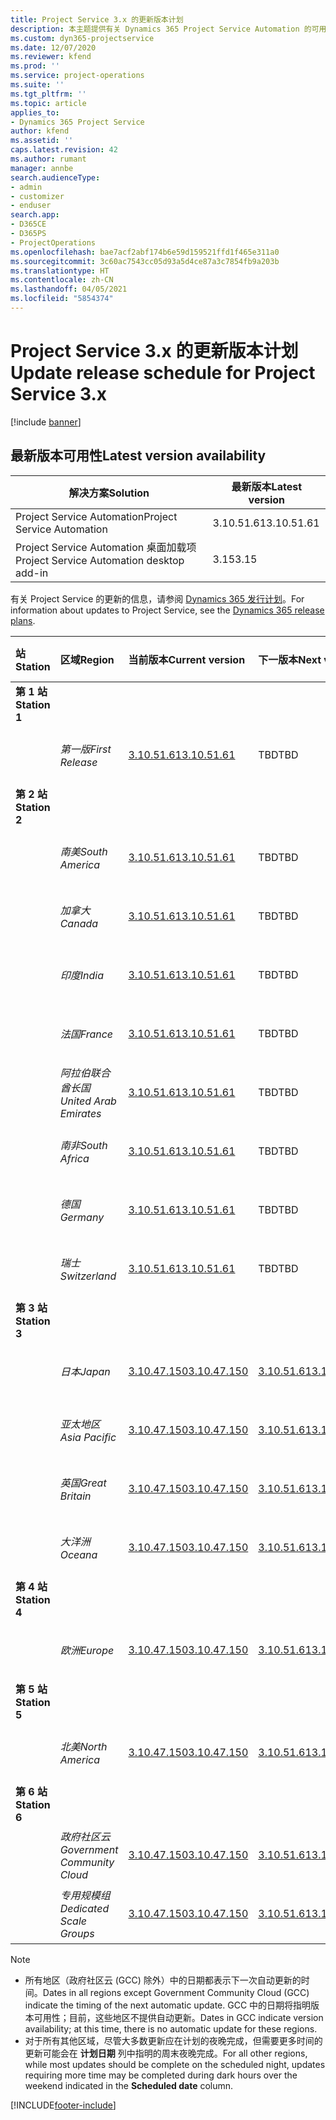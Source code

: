 ```yaml
---
title: Project Service 3.x 的更新版本计划
description: 本主题提供有关 Dynamics 365 Project Service Automation 的可用版本和即将发布版本的信息。
ms.custom: dyn365-projectservice
ms.date: 12/07/2020
ms.reviewer: kfend
ms.prod: ''
ms.service: project-operations
ms.suite: ''
ms.tgt_pltfrm: ''
ms.topic: article
applies_to:
- Dynamics 365 Project Service
author: kfend
ms.assetid: ''
caps.latest.revision: 42
ms.author: rumant
manager: annbe
search.audienceType:
- admin
- customizer
- enduser
search.app:
- D365CE
- D365PS
- ProjectOperations
ms.openlocfilehash: bae7acf2abf174b6e59d159521ffd1f465e311a0
ms.sourcegitcommit: 3c60ac7543cc05d93a5d4ce87a3c7854fb9a203b
ms.translationtype: HT
ms.contentlocale: zh-CN
ms.lasthandoff: 04/05/2021
ms.locfileid: "5854374"
---
```

# <a name="update-release-schedule-for-project-service-3x"></a><span data-ttu-id="481f7-103">Project Service 3.x 的更新版本计划</span><span class="sxs-lookup"><span data-stu-id="481f7-103">Update release schedule for Project Service 3.x</span></span>

[!include [banner](../includes/psa-now-project-operations.md)]

## <a name="latest-version-availability"></a><span data-ttu-id="481f7-104">最新版本可用性</span><span class="sxs-lookup"><span data-stu-id="481f7-104">Latest version availability</span></span>

| <span data-ttu-id="481f7-105">解决方案</span><span class="sxs-lookup"><span data-stu-id="481f7-105">Solution</span></span>  | <span data-ttu-id="481f7-106">最新版本</span><span class="sxs-lookup"><span data-stu-id="481f7-106">Latest version</span></span> |
|-------|----|
| <span data-ttu-id="481f7-107">Project Service Automation</span><span class="sxs-lookup"><span data-stu-id="481f7-107">Project Service Automation</span></span>    | <span data-ttu-id="481f7-108">3.10.51.61</span><span class="sxs-lookup"><span data-stu-id="481f7-108">3.10.51.61</span></span> |
| <span data-ttu-id="481f7-109">Project Service Automation 桌面加载项</span><span class="sxs-lookup"><span data-stu-id="481f7-109">Project Service Automation desktop add-in</span></span>                | <span data-ttu-id="481f7-110">3.15</span><span class="sxs-lookup"><span data-stu-id="481f7-110">3.15</span></span>          |

<span data-ttu-id="481f7-111">有关 Project Service 的更新的信息，请参阅 [Dynamics 365 发行计划](https://docs.microsoft.com/dynamics365/release-plans/)。</span><span class="sxs-lookup"><span data-stu-id="481f7-111">For information about updates to Project Service, see the [Dynamics 365 release plans](https://docs.microsoft.com/dynamics365/release-plans/).</span></span> 

| <span data-ttu-id="481f7-112">站</span><span class="sxs-lookup"><span data-stu-id="481f7-112">Station</span></span>  | <span data-ttu-id="481f7-113">区域</span><span class="sxs-lookup"><span data-stu-id="481f7-113">Region</span></span> | <span data-ttu-id="481f7-114">当前版本</span><span class="sxs-lookup"><span data-stu-id="481f7-114">Current version</span></span> | <span data-ttu-id="481f7-115">下一版本</span><span class="sxs-lookup"><span data-stu-id="481f7-115">Next version</span></span> |  <span data-ttu-id="481f7-116">计划日期</span><span class="sxs-lookup"><span data-stu-id="481f7-116">Scheduled date</span></span>
| :---   | :---   | :---   | :---   |:---   |         
|<span data-ttu-id="481f7-117"><strong>第 1 站</strong></span><span class="sxs-lookup"><span data-stu-id="481f7-117"><strong>Station 1</strong></span></span> | |  |  | |
| | <span data-ttu-id="481f7-118"><i>第一版</i></span><span class="sxs-lookup"><span data-stu-id="481f7-118"><i>First Release</i></span></span> | [<span data-ttu-id="481f7-119">3.10.51.61</span><span class="sxs-lookup"><span data-stu-id="481f7-119">3.10.51.61</span></span>](whats-new-ur-30.md) | <span data-ttu-id="481f7-120">TBD</span><span class="sxs-lookup"><span data-stu-id="481f7-120">TBD</span></span> | <span data-ttu-id="481f7-121">2021 年 4 月 23 日</span><span class="sxs-lookup"><span data-stu-id="481f7-121">April 23, 2021</span></span>
|<span data-ttu-id="481f7-122"><strong>第 2 站</strong></span><span class="sxs-lookup"><span data-stu-id="481f7-122"><strong>Station 2</strong></span></span> | |  |  | |
| | <span data-ttu-id="481f7-123"><i>南美</i></span><span class="sxs-lookup"><span data-stu-id="481f7-123"><i>South America</i></span></span> | [<span data-ttu-id="481f7-124">3.10.51.61</span><span class="sxs-lookup"><span data-stu-id="481f7-124">3.10.51.61</span></span>](whats-new-ur-30.md) | <span data-ttu-id="481f7-125">TBD</span><span class="sxs-lookup"><span data-stu-id="481f7-125">TBD</span></span> | <span data-ttu-id="481f7-126">2021 年 4 月 30 日</span><span class="sxs-lookup"><span data-stu-id="481f7-126">April 30, 2021</span></span>
| | <span data-ttu-id="481f7-127"><i>加拿大</i></span><span class="sxs-lookup"><span data-stu-id="481f7-127"><i>Canada</i></span></span> | [<span data-ttu-id="481f7-128">3.10.51.61</span><span class="sxs-lookup"><span data-stu-id="481f7-128">3.10.51.61</span></span>](whats-new-ur-30.md) | <span data-ttu-id="481f7-129">TBD</span><span class="sxs-lookup"><span data-stu-id="481f7-129">TBD</span></span> | <span data-ttu-id="481f7-130">2021 年 4 月 30 日</span><span class="sxs-lookup"><span data-stu-id="481f7-130">April 30, 2021</span></span>
| | <span data-ttu-id="481f7-131"><i>印度</i></span><span class="sxs-lookup"><span data-stu-id="481f7-131"><i>India</i></span></span> | [<span data-ttu-id="481f7-132">3.10.51.61</span><span class="sxs-lookup"><span data-stu-id="481f7-132">3.10.51.61</span></span>](whats-new-ur-30.md) | <span data-ttu-id="481f7-133">TBD</span><span class="sxs-lookup"><span data-stu-id="481f7-133">TBD</span></span> | <span data-ttu-id="481f7-134">2021 年 4 月 30 日</span><span class="sxs-lookup"><span data-stu-id="481f7-134">April 30, 2021</span></span>
| | <span data-ttu-id="481f7-135"><i>法国</i></span><span class="sxs-lookup"><span data-stu-id="481f7-135"><i>France</i></span></span> | [<span data-ttu-id="481f7-136">3.10.51.61</span><span class="sxs-lookup"><span data-stu-id="481f7-136">3.10.51.61</span></span>](whats-new-ur-30.md) | <span data-ttu-id="481f7-137">TBD</span><span class="sxs-lookup"><span data-stu-id="481f7-137">TBD</span></span> | <span data-ttu-id="481f7-138">2021 年 4 月 30 日</span><span class="sxs-lookup"><span data-stu-id="481f7-138">April 30, 2021</span></span>
| | <span data-ttu-id="481f7-139"><i>阿拉伯联合酋长国</i></span><span class="sxs-lookup"><span data-stu-id="481f7-139"><i>United Arab Emirates</i></span></span> | [<span data-ttu-id="481f7-140">3.10.51.61</span><span class="sxs-lookup"><span data-stu-id="481f7-140">3.10.51.61</span></span>](whats-new-ur-30.md) | <span data-ttu-id="481f7-141">TBD</span><span class="sxs-lookup"><span data-stu-id="481f7-141">TBD</span></span> | <span data-ttu-id="481f7-142">2021 年 4 月 30 日</span><span class="sxs-lookup"><span data-stu-id="481f7-142">April 30, 2021</span></span>
| | <span data-ttu-id="481f7-143"><i>南非</i></span><span class="sxs-lookup"><span data-stu-id="481f7-143"><i>South Africa</i></span></span> | [<span data-ttu-id="481f7-144">3.10.51.61</span><span class="sxs-lookup"><span data-stu-id="481f7-144">3.10.51.61</span></span>](whats-new-ur-30.md) | <span data-ttu-id="481f7-145">TBD</span><span class="sxs-lookup"><span data-stu-id="481f7-145">TBD</span></span> | <span data-ttu-id="481f7-146">2021 年 4 月 30 日</span><span class="sxs-lookup"><span data-stu-id="481f7-146">April 30, 2021</span></span>
| | <span data-ttu-id="481f7-147"><i>德国</i></span><span class="sxs-lookup"><span data-stu-id="481f7-147"><i>Germany</i></span></span> | [<span data-ttu-id="481f7-148">3.10.51.61</span><span class="sxs-lookup"><span data-stu-id="481f7-148">3.10.51.61</span></span>](whats-new-ur-30.md) | <span data-ttu-id="481f7-149">TBD</span><span class="sxs-lookup"><span data-stu-id="481f7-149">TBD</span></span> | <span data-ttu-id="481f7-150">2021 年 4 月 30 日</span><span class="sxs-lookup"><span data-stu-id="481f7-150">April 30, 2021</span></span>
| | <span data-ttu-id="481f7-151"><i>瑞士</i></span><span class="sxs-lookup"><span data-stu-id="481f7-151"><i>Switzerland</i></span></span> | [<span data-ttu-id="481f7-152">3.10.51.61</span><span class="sxs-lookup"><span data-stu-id="481f7-152">3.10.51.61</span></span>](whats-new-ur-30.md) | <span data-ttu-id="481f7-153">TBD</span><span class="sxs-lookup"><span data-stu-id="481f7-153">TBD</span></span> | <span data-ttu-id="481f7-154">2021 年 4 月 30 日</span><span class="sxs-lookup"><span data-stu-id="481f7-154">April 30, 2021</span></span>
|<span data-ttu-id="481f7-155"><strong>第 3 站</strong></span><span class="sxs-lookup"><span data-stu-id="481f7-155"><strong>Station 3</strong></span></span> | |  |  | |
| | <span data-ttu-id="481f7-156"><i>日本</i></span><span class="sxs-lookup"><span data-stu-id="481f7-156"><i>Japan</i></span></span> | [<span data-ttu-id="481f7-157">3.10.47.150</span><span class="sxs-lookup"><span data-stu-id="481f7-157">3.10.47.150</span></span>](whats-new-ur-29-5.md) | [<span data-ttu-id="481f7-158">3.10.51.61</span><span class="sxs-lookup"><span data-stu-id="481f7-158">3.10.51.61</span></span>](whats-new-ur-30.md) | <span data-ttu-id="481f7-159">2021 年 4 月 9 日</span><span class="sxs-lookup"><span data-stu-id="481f7-159">April 9, 2021</span></span>
| | <span data-ttu-id="481f7-160"><i>亚太地区</i></span><span class="sxs-lookup"><span data-stu-id="481f7-160"><i>Asia Pacific</i></span></span> | [<span data-ttu-id="481f7-161">3.10.47.150</span><span class="sxs-lookup"><span data-stu-id="481f7-161">3.10.47.150</span></span>](whats-new-ur-29-5.md) | [<span data-ttu-id="481f7-162">3.10.51.61</span><span class="sxs-lookup"><span data-stu-id="481f7-162">3.10.51.61</span></span>](whats-new-ur-30.md) | <span data-ttu-id="481f7-163">2021 年 4 月 9 日</span><span class="sxs-lookup"><span data-stu-id="481f7-163">April 9, 2021</span></span>
| | <span data-ttu-id="481f7-164"><i>英国</i></span><span class="sxs-lookup"><span data-stu-id="481f7-164"><i>Great Britain</i></span></span> | [<span data-ttu-id="481f7-165">3.10.47.150</span><span class="sxs-lookup"><span data-stu-id="481f7-165">3.10.47.150</span></span>](whats-new-ur-29-5.md) | [<span data-ttu-id="481f7-166">3.10.51.61</span><span class="sxs-lookup"><span data-stu-id="481f7-166">3.10.51.61</span></span>](whats-new-ur-30.md) | <span data-ttu-id="481f7-167">2021 年 4 月 9 日</span><span class="sxs-lookup"><span data-stu-id="481f7-167">April 9, 2021</span></span>
| | <span data-ttu-id="481f7-168"><i>大洋洲</i></span><span class="sxs-lookup"><span data-stu-id="481f7-168"><i>Oceana</i></span></span> | [<span data-ttu-id="481f7-169">3.10.47.150</span><span class="sxs-lookup"><span data-stu-id="481f7-169">3.10.47.150</span></span>](whats-new-ur-29-5.md) | [<span data-ttu-id="481f7-170">3.10.51.61</span><span class="sxs-lookup"><span data-stu-id="481f7-170">3.10.51.61</span></span>](whats-new-ur-30.md) | <span data-ttu-id="481f7-171">2021 年 4 月 9 日</span><span class="sxs-lookup"><span data-stu-id="481f7-171">April 9, 2021</span></span>
|<span data-ttu-id="481f7-172"><strong>第 4 站</strong></span><span class="sxs-lookup"><span data-stu-id="481f7-172"><strong>Station 4</strong></span></span> | |  |  | |
| | <span data-ttu-id="481f7-173"><i>欧洲</i></span><span class="sxs-lookup"><span data-stu-id="481f7-173"><i>Europe</i></span></span> | [<span data-ttu-id="481f7-174">3.10.47.150</span><span class="sxs-lookup"><span data-stu-id="481f7-174">3.10.47.150</span></span>](whats-new-ur-29-5.md) | [<span data-ttu-id="481f7-175">3.10.51.61</span><span class="sxs-lookup"><span data-stu-id="481f7-175">3.10.51.61</span></span>](whats-new-ur-30.md) | <span data-ttu-id="481f7-176">2021 年 4 月 16 日</span><span class="sxs-lookup"><span data-stu-id="481f7-176">April 16, 2021</span></span>
|<span data-ttu-id="481f7-177"><strong>第 5 站</strong></span><span class="sxs-lookup"><span data-stu-id="481f7-177"><strong>Station 5</strong></span></span> | |  |  | |
| | <span data-ttu-id="481f7-178"><i>北美</i></span><span class="sxs-lookup"><span data-stu-id="481f7-178"><i>North America</i></span></span> | [<span data-ttu-id="481f7-179">3.10.47.150</span><span class="sxs-lookup"><span data-stu-id="481f7-179">3.10.47.150</span></span>](whats-new-ur-29-5.md) | [<span data-ttu-id="481f7-180">3.10.51.61</span><span class="sxs-lookup"><span data-stu-id="481f7-180">3.10.51.61</span></span>](whats-new-ur-30.md) | <span data-ttu-id="481f7-181">2021 年 4 月 23 日</span><span class="sxs-lookup"><span data-stu-id="481f7-181">April 23, 2021</span></span>
|<span data-ttu-id="481f7-182"><strong>第 6 站</strong></span><span class="sxs-lookup"><span data-stu-id="481f7-182"><strong>Station 6</strong></span></span> | |  |  | |
| | <span data-ttu-id="481f7-183"><i>政府社区云</i></span><span class="sxs-lookup"><span data-stu-id="481f7-183"><i>Government Community Cloud</i></span></span> | [<span data-ttu-id="481f7-184">3.10.47.150</span><span class="sxs-lookup"><span data-stu-id="481f7-184">3.10.47.150</span></span>](whats-new-ur-29-5.md) | [<span data-ttu-id="481f7-185">3.10.51.61</span><span class="sxs-lookup"><span data-stu-id="481f7-185">3.10.51.61</span></span>](whats-new-ur-30.md) | <span data-ttu-id="481f7-186">2021 年 4 月 30 日</span><span class="sxs-lookup"><span data-stu-id="481f7-186">April 30, 2021</span></span>
| | <span data-ttu-id="481f7-187"><i>专用规模组</i></span><span class="sxs-lookup"><span data-stu-id="481f7-187"><i>Dedicated Scale Groups</i></span></span> | [<span data-ttu-id="481f7-188">3.10.47.150</span><span class="sxs-lookup"><span data-stu-id="481f7-188">3.10.47.150</span></span>](whats-new-ur-29-5.md) | [<span data-ttu-id="481f7-189">3.10.51.61</span><span class="sxs-lookup"><span data-stu-id="481f7-189">3.10.51.61</span></span>](whats-new-ur-30.md) | <span data-ttu-id="481f7-190">2021 年 4 月 30 日</span><span class="sxs-lookup"><span data-stu-id="481f7-190">April 30, 2021</span></span>

>[!Note]
> - <span data-ttu-id="481f7-191">所有地区（政府社区云 (GCC) 除外）中的日期都表示下一次自动更新的时间。</span><span class="sxs-lookup"><span data-stu-id="481f7-191">Dates in all regions except Government Community Cloud (GCC) indicate the timing of the next automatic update.</span></span> <span data-ttu-id="481f7-192">GCC 中的日期将指明版本可用性；目前，这些地区不提供自动更新。</span><span class="sxs-lookup"><span data-stu-id="481f7-192">Dates in GCC indicate version availability; at this time, there is no automatic update for these regions.</span></span>
> - <span data-ttu-id="481f7-193">对于所有其他区域，尽管大多数更新应在计划的夜晚完成，但需要更多时间的更新可能会在 **计划日期** 列中指明的周末夜晚完成。</span><span class="sxs-lookup"><span data-stu-id="481f7-193">For all other regions, while most updates should be complete on the scheduled night, updates requiring more time may be completed during dark hours over the weekend indicated in the **Scheduled date** column.</span></span>


[!INCLUDE[footer-include](../includes/footer-banner.md)]
